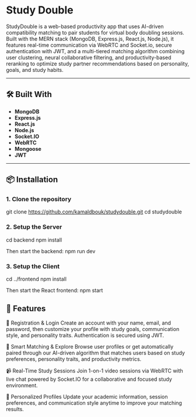 # Study Double

StudyDouble is a web-based productivity app that uses AI-driven compatibility matching to pair students for virtual body doubling sessions. Built with the MERN stack (MongoDB, Express.js, React.js, Node.js), it features real-time communication via WebRTC and Socket.io, secure authentication with JWT, and a multi-tiered matching algorithm combining user clustering, neural collaborative filtering, and productivity-based reranking to optimize study partner recommendations based on personality, goals, and study habits.

---

## 🛠️ Built With

- **MongoDB** 
- **Express.js**
- **React.js** 
- **Node.js**
- **Socket.IO**
- **WebRTC**
- **Mongoose**
- **JWT**

---

## 📦 Installation

### 1. Clone the repository

git clone https://github.com/kamaldbouk/studydouble.git
cd studydouble

### 2. Setup the Server

cd backend
npm install

Then start the backend: npm run dev

### 3. Setup the Client

cd ../frontend
npm install

Then start the React frontend: npm start

## 👥 Features

🔐 Registration & Login
Create an account with your name, email, and password, then customize your profile with study goals, communication style, and personality traits. Authentication is secured using JWT.

🔎 Smart Matching & Explore
Browse user profiles or get automatically paired through our AI-driven algorithm that matches users based on study preferences, personality traits, and productivity metrics.

📹 Real-Time Study Sessions
Join 1-on-1 video sessions via WebRTC with live chat powered by Socket.IO for a collaborative and focused study environment.

🧠 Personalized Profiles
Update your academic information, session preferences, and communication style anytime to improve your matching results.
